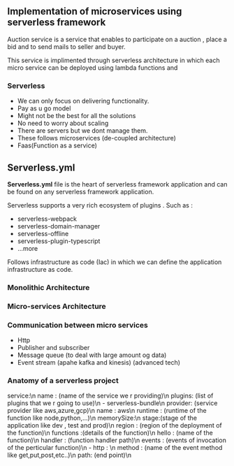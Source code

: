 
## Implementation of microservices using serverless framework

Auction service is a service that enables to participate on a auction , place a bid and to send mails to seller and buyer.

This service is implimented through serverless architecture in which each micro service can be deployed using lambda functions and 

### Serverless

- We can only focus on delivering functionality.
- Pay as u go model
- Might not be the best for all the solutions
- No need to worry about scaling
- There are servers but we dont manage them.
- These follows microservices (de-coupled architecture)
- Faas(Function as a service)

## Serverless.yml

**Serverless.yml** file is the heart of serverless framework application and can be found on any serverless framework application.

Serverless supports a very rich ecosystem of plugins .
Such as :
- serverless-webpack
- serverless-domain-manager
- serverless-offline
- serverless-plugin-typescript
- ...more

Follows infrastructure as code (Iac) in which we can define the application infrastructure as code.

### Monolithic Architecture

### Micro-services Architecture

### Communication between micro services
- Http
- Publisher and subscriber
- Message queue (to deal with large amount og data)
- Event stream (apahe kafka and kinesis) (advanced tech)

### Anatomy of a serverless project 

service:\n
	name : (name of the service we r providing)\n
plugins: (list of plugins that we r going to use)\n
	- serverless-bundle\n
provider: (service provider like aws,azure,gcp)\n
	name : aws\n
	runtime :  (runtime of the function like node,python,...)\n
	memorySize:\n
	stage:(stage of the application like dev , test and prod)\n
	region : (region of the deployment of the function)\n
functions :(details of the function)\n
	hello : (name of the function)\n
		handler : (function handler path)\n
		events : (events of invocation of the perticular function)\n
			- http : \n
				method : (name of the event method like get,put,post,etc..)\n
				path: (end point)\n

